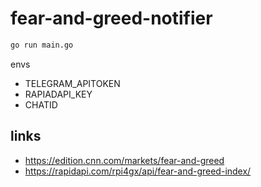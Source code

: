 # fear-and-greed-notifier

```sh
go run main.go
```

envs
- TELEGRAM_APITOKEN
- RAPIADAPI_KEY
- CHATID

## links
- https://edition.cnn.com/markets/fear-and-greed
- https://rapidapi.com/rpi4gx/api/fear-and-greed-index/
